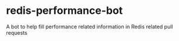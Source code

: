 # redis-performance-bot
A bot to help fill performance related information in Redis related pull requests
